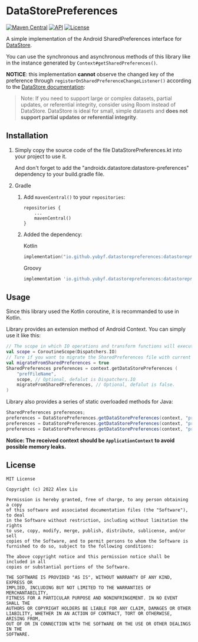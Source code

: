 # DataStorePreferences

[![Maven Central](https://img.shields.io/maven-central/v/io.github.yubyf.datastorepreferences/datastorepreferences?color=brightgreen&label=Maven%20Central)](https://search.maven.org/artifact/io.github.yubyf.datastorepreferences/datastorepreferences)
[![API](https://img.shields.io/badge/API-21%2B-blue.svg?style=flat)](https://developer.android.com/reference/android/os/Build.VERSION_CODES.html#LOLLIPOP)
[![License](https://img.shields.io/github/license/Yubyf/DataStorePreferences)](https://github.com/Yubyf/DataStorePreferences/blob/master/LICENSE)

A simple implementation of the Android SharedPreferences interface
for [DataStore](https://developer.android.google.cn/topic/libraries/architecture/datastore).

You can use the synchronous and asynchronous methods of this library like in the instance generated
by `Context#getSharedPreferences()`.

**NOTICE**: this implementation **cannot** observe the changed key of the preference through `registerOnSharedPreferenceChangeListener()` according to the [DataStore documentation](https://developer.android.google.cn/topic/libraries/architecture/datastore):

> Note: If you need to support large or complex datasets, partial updates, or referential integrity, consider using Room instead of DataStore. DataStore is ideal for small, simple datasets and **does not support partial updates or referential integrity**.

## Installation

1. Simply copy the source code of the file DataStorePreferences.kt into your project to use it.

   And don't forget to add the "androidx.datastore:datastore-preferences" dependency to your
   build.gradle file.

2. Gradle

    1. Add `mavenCentral()` to your `repositories`:

        ```
        repositories {
            ...
            mavenCentral()
        }
        ```

    2. Added the dependency:

       Kotlin

        ```Kotlin
        implementation("io.github.yubyf.datastorepreferences:datastorepreferences:1.0.0")
        ```

       Groovy

        ```groovy
        implementation 'io.github.yubyf.datastorepreferences:datastorepreferences:1.0.0'
        ```

## Usage

Since this library used the Kotlin coroutine, it is recommanded to use in Kotlin.

Library provides an extension method of Android Context. You can simply use it like this:

```Kotlin
// The scope in which IO operations and transform functions will execute.
val scope = CoroutineScope(Dispatchers.IO)
// Ture if you want to migrate the SharedPreferences file with current name to DataStore file.
val migrateFromSharedPreferences = true
SharedPreferences preferences = context.getDataStorePreferences (
    "prefFileName",
    scope, // Optional, defalut is Dispatchers.IO
    migrateFromSharedPreferences, // Optional, defalut is false.
)
```

Library also provides a series of static overloaded methods for Java:

```Java
SharedPreferences preferences;
preferences = DataStorePreferences.getDataStorePreferences(context, "prefFileName")
preferences = DataStorePreferences.getDataStorePreferences(context, "prefFileName", coroutineScope)
preferences = DataStorePreferences.getDataStorePreferences(context, "prefFileName", coroutineScope, true)
```

**Notice: The received context should be `ApplicationContext` to avoid possible memory leaks.**

## License

```
MIT License

Copyright (c) 2022 Alex Liu

Permission is hereby granted, free of charge, to any person obtaining a copy
of this software and associated documentation files (the "Software"), to deal
in the Software without restriction, including without limitation the rights
to use, copy, modify, merge, publish, distribute, sublicense, and/or sell
copies of the Software, and to permit persons to whom the Software is
furnished to do so, subject to the following conditions:

The above copyright notice and this permission notice shall be included in all
copies or substantial portions of the Software.

THE SOFTWARE IS PROVIDED "AS IS", WITHOUT WARRANTY OF ANY KIND, EXPRESS OR
IMPLIED, INCLUDING BUT NOT LIMITED TO THE WARRANTIES OF MERCHANTABILITY,
FITNESS FOR A PARTICULAR PURPOSE AND NONINFRINGEMENT. IN NO EVENT SHALL THE
AUTHORS OR COPYRIGHT HOLDERS BE LIABLE FOR ANY CLAIM, DAMAGES OR OTHER
LIABILITY, WHETHER IN AN ACTION OF CONTRACT, TORT OR OTHERWISE, ARISING FROM,
OUT OF OR IN CONNECTION WITH THE SOFTWARE OR THE USE OR OTHER DEALINGS IN THE
SOFTWARE.
```
